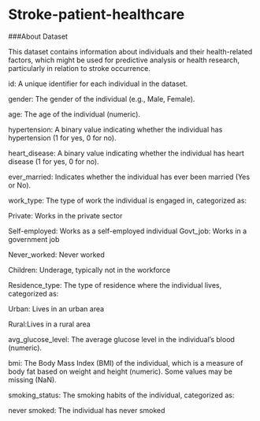 # Stroke-patient-healthcare

###About Dataset

This dataset contains information about individuals and their health-related factors, which might be used for predictive analysis or health research, particularly in relation to stroke occurrence.

id: A unique identifier for each individual in the dataset.

gender: The gender of the individual (e.g., Male, Female).

age: The age of the individual (numeric).

hypertension: A binary value indicating whether the individual has hypertension (1 for yes, 0 for no).

heart_disease: A binary value indicating whether the individual has heart disease (1 for yes, 0 for no).

ever_married: Indicates whether the individual has ever been married (Yes or No).

work_type: The type of work the individual is engaged in, categorized as:

Private: Works in the private sector

Self-employed: Works as a self-employed individual Govt_job: Works in a government job

Never_worked: Never worked

Children: Underage, typically not in the workforce

Residence_type: The type of residence where the individual lives, categorized as:

Urban: Lives in an urban area

Rural:Lives in a rural area

avg_glucose_level: The average glucose level in the individual’s blood (numeric).

bmi: The Body Mass Index (BMI) of the individual, which is a measure of body fat based on weight and height (numeric). Some values may be missing (NaN).

smoking_status: The smoking habits of the individual, categorized as:

never smoked: The individual has never smoked
